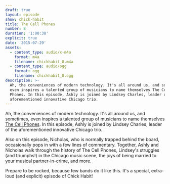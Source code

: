 ```yaml
---
draft: true
layout: episode
show: chick-habit
title: The Cell Phones
number: 8
duration: '1:00:38'
explicit: true
date: '2015-07-29'
assets:
  - content_type: audio/x-m4a
    format: m4a
    filename: chickhabit_8.m4a
  - content_type: audio/ogg
    format: ogg
    filename: chickhabit_8.ogg
description: >-
  Ah, the conveniences of modern technology. It's all around us, and sometimes,
  even inspires a talented group of musicians to name themselves The Cell
  Phones. In this episode, Ashly is joined by Lindsey Charles, leader of the
  aforementioned innovative Chicago trio.
---
```

Ah, the conveniences of modern technology. It's all around us, and sometimes, even inspires a talented group of musicians to name themselves [The Cell Phones](http://cellphonesband.com). In this episode, Ashly is joined by Lindsey Charles, leader of the aforementioned innovative Chicago trio.

Also on this episode, Nicholas, who is normally trapped behind the board, occasionally pops in with a few lines of commentary. Together, Ashly and Nicholas walk through the history of The Cell Phones, Lindsey's struggles (and triumphs!) in the Chicago music scene, the joys of being married to your musical partner-in-crime, and more.

Prepare to be rocked, because few bands do it like this. It's a special, extra-loud (and explicit) episode of Chick Habit!